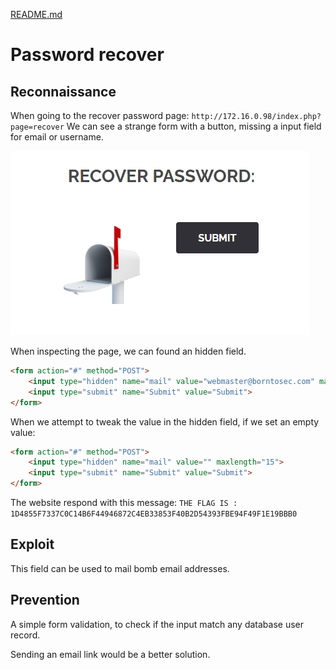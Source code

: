 [README.md](../../../README.md)
# Password recover
## Reconnaissance
When going to the recover password page: `http://172.16.0.98/index.php?page=recover`
We can see a strange form with a button, missing a input field for email or username.

![Password recover](./password_recover.png)

When inspecting the page, we can found an hidden field.
```html
<form action="#" method="POST">
	<input type="hidden" name="mail" value="webmaster@borntosec.com" maxlength="15">
	<input type="submit" name="Submit" value="Submit">
</form>
```

When we attempt to tweak the value in the hidden field, if we set an empty value:
```html
<form action="#" method="POST">
	<input type="hidden" name="mail" value="" maxlength="15">
	<input type="submit" name="Submit" value="Submit">
</form>
```

The website respond with this message:
`THE FLAG IS : 1D4855F7337C0C14B6F44946872C4EB33853F40B2D54393FBE94F49F1E19BBB0`

## Exploit
This field can be used to mail bomb email addresses.

## Prevention
A simple form validation, to check if the input match any database user record.

Sending an email link would be a better solution.